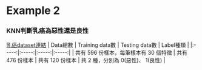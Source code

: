 # Example 2 
### KNN判斷乳癌為惡性還是良性
[乳癌dataset連結](https://scikit-learn.org/stable/datasets/toy_dataset.html#breast-cancer-wisconsin-diagnostic-dataset/ "乳癌dataset連結")
| Data總數 | Training data數 | Testing data數 | Label種類 |
|:-----:|:-----:|:-----:|:-----:|
| 共有 596 份樣本，每筆樣本有 30 個特徵 | 共有 476 份樣本 | 共有 120 份樣本 | 共 2 種，分別為 0(惡性)、 1(良性) |

